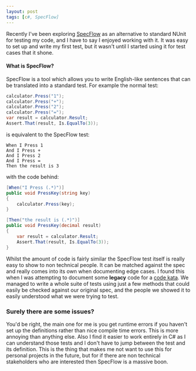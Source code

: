 ```yaml
---
layout: post
tags: [c#, SpecFlow]
---
```

Recently I've been exploring [SpecFlow](https://www.specflow.org/) as an alternative to standard NUnit for testing my code, and I have to say I enjoyed working with it. It was easy to set up and write my first test, but it wasn't until I started using it for test cases that it shone.

#### What is SpecFlow?
SpecFlow is a tool which allows you to write English-like sentences that can be translated into a standard test. For example the normal test:

```csharp
calculator.Press("1");
calculator.Press("+");
calculator.Press("2");
calculator.Press("=");
var result = calculator.Result;
Assert.That(result, Is.EqualTo(3));
```

is equivalent to the SpecFlow test:

```text
When I Press 1
And I Press +
And I Press 2
And I Press =
Then the result is 3
```

with the code behind:

```csharp
[When("I Press (.*)")]
public void PressKey(string key)
{
    calculator.Press(key);
}

[Then("the result is (.*)")]
public void PressKey(decimal result)
{
    var result = calculator.Result;
    Assert.That(result, Is.EqualTo(3));
}
```

Whilst the amount of code is fairly similar the SpecFlow test itself is really easy to show to non technical people. It can be matched against the spec and really comes into its own when documenting edge cases. I found this when I was attempting to document some **legacy** code for a [code kata](https://github.com/PeterGerrard/legacy-code-kata-series/tree/origin/kata2-start). We managed to write a whole suite of tests using just a few methods that could easily be checked against our original spec, and the people we showed it to easily understood what we were trying to test.

### Surely there are some issues?
You'd be right, the main one for me is you get runtime errors if you haven't set up the definitions rather than nice compile time errors. This is more annoying than anything else. 
Also I find it easier to work entirely in C# as I can understand those tests and I don't have to jump between the test and its definition. This is the thing that makes me not want to use this for personal projects in the future, but for if there are non technical stakeholders who are interested then SpecFlow is a massive boon.
